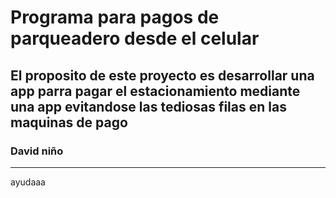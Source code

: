 # Programa para pagos de parqueadero desde el celular #
## El proposito de este proyecto es desarrollar una app parra pagar el estacionamiento mediante una app evitandose las tediosas filas en las maquinas de pago ## 

### David niño ### 
--------

ayudaaa 